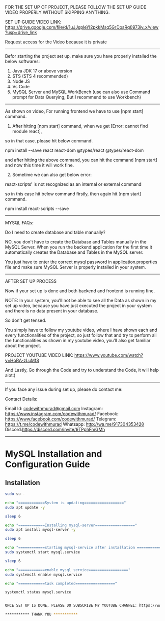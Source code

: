 
FOR THE SET UP OF PROJECT, PLEASE FOLLOW THE SET UP GUIDE VIDEO PROPERLY WITHOUT SKIPPING ANYTHING.

SET UP GUIDE VIDEO LINK: https://drive.google.com/file/d/1uJJgpIeYl2pkkMsq5GrDosRq0973iv_x/view?usp=drive_link

Request access for the Video because it is private

-----------------------------------------------------------------------

Befor starting the project set up, make sure you have properly installed the below softwares:
1) Java JDK 17 or above version
2) STS (STS 4 recommended)
3) Node JS
4) Vs Code
5) MySQL Server and MySQL WorkBench (use can also use Command prompt for Data Querying, But I recommend to use Workbench)

-----------------------------------------------------------------------

As shown on video, For running frontend we have to use [npm start] command.

1) After hitting [npm start] command, when we get [Error: cannot find module react], 

so in that case, please hit below command.

npm install --save react react-dom @types/react @types/react-dom

and after hitting the above command, you can hit the command [npm start] and now this time it will work fine.

2) Sometime we can also get below error:

react-scripts' is not recognized as an internal or external command

so in this case hit below command firstly, then again hit [npm start] command.

npm install react-scripts --save

-----------------------------------------------------------------------

MYSQL FAQs:

Do I need to create database and table manually?

NO, you don't have to create the Database and Tables manually in the MySQL Server. When you run the backend application for the first time it automatically
creates the Database and Tables in the MySQL server.

You just have to enter the correct mysql password in application.properties file and make sure MySQL Server is properly installed in your system.


-----------------------------------------------------------------------

AFTER SET UP PROCESS

Now if your set up is done and both backend and frontend is running fine.

NOTE: In your system, you'll not be able to see all the Data as shown in my set up video,  because you have just executed the project in your system
and there is no data present in your database.

So don't get tensed.

You simply have to follow my youtube video, where I have shown each and every functionalities of the project, so just follow that and try to perform all the
functionalities as shown in my youtube video, you'll also get familiar about the project.

PROJECT YOUTUBE VIDEO LINK: https://www.youtube.com/watch?v=HoRA-zLuMf8

And Lastly, Go through the Code and try to understand the Code, it will help alot:)

-----------------------------------------------------------------------

If you face any issue during set up, please do contact me:

Contact Details:

Email Id: codewithmurad@gmail.com
Instagram: https://www.instagram.com/codewithmurad/
Facebook: https://www.facebook.com/codewithmurad/
Telegram: https://t.me/codewithmurad
Whatsapp: http://wa.me/917304353428
Discord:https://discord.com/invite/9TPphFmGMh



-------------------------------------------------------------------------


# MySQL Installation and Configuration Guide

## Installation

```sh
sudo su -

echo "============System is updating=================="
sudo apt update -y

sleep 6

echo "============Installing mysql-server=================="
sudo apt install mysql-server -y

sleep 6

echo "============starting mysql-service after installation =================="
sudo systemctl start mysql.service

sleep 6

echo "============enable mysql service=================="
sudo systemctl enable mysql.service

echo "============task completed=================="

systemctl status mysql.service


ONCE SET UP IS DONE, PLEASE DO SUBSCRIBE MY YOUTUBE CHANNEL: https://www.youtube.com/@CodeWithMurad

*********** THANK YOU ***********
